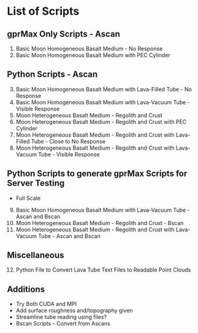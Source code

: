 List of Scripts
================

gprMax Only Scripts - Ascan
---------------------------

1. Basic Moon Homogeneous Basalt Medium - No Response
2. Basic Moon Homogeneous Basalt Medium with PEC Cylinder

Python Scripts - Ascan
----------------------

3. Basic Moon Homogeneous Basalt Medium with Lava-Filled Tube - No Response
4. Basic Moon Homogeneous Basalt Medium with Lava-Vacuum Tube - Visible Response
5. Moon Heterogeneous Basalt Medium - Regolith and Crust
6. Moon Heterogeneous Basalt Medium - Regolith and Crust with PEC Cylinder
7. Moon Heterogeneous Basalt Medium - Regolith and Crust with Lava-Filled Tube - Close to No Response
8. Moon Heterogeneous Basalt Medium - Regolith and Crust with Lava-Vacuum Tube - Visible Response

Python Scripts to generate gprMax Scripts for Server Testing
------------------------------------------------------------

- Full Scale
9. Basic Moon Homogeneous Basalt Medium with Lava-Vacuum Tube - Ascan and Bscan
10. Moon Heterogeneous Basalt Medium - Regolith and Crust - Bscan
11. Moon Heterogeneous Basalt Medium - Regolith and Crust with Lava-Vacuum Tube - Ascan and Bscan

Miscellaneous
-------------
12. Python File to Convert Lava Tube Text Files to Readable Point Clouds

Additions
---------
- Try Both CUDA and MPI
- Add surface roughness and/topography given
- Streamline tube reading using files?
- Bscan Scripts - Convert from Ascans